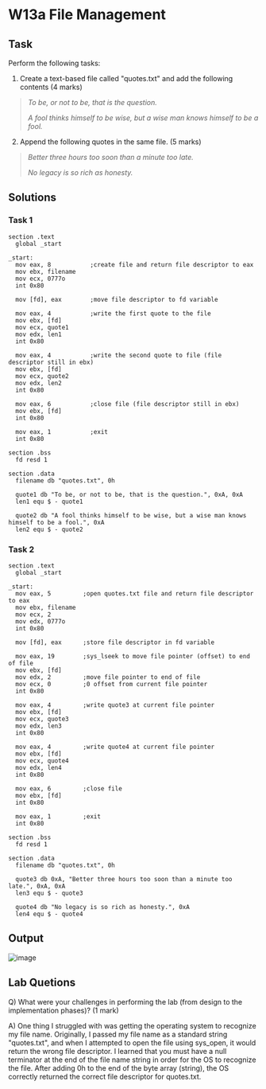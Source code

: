 # W13a File Management

## Task
Perform the following tasks:

1. Create a text-based file called "quotes.txt" and add the following contents (4 marks)

> *To be, or not to be, that is the question.*
>
> *A fool thinks himself to be wise, but a wise man knows himself to be a fool.*

2.  Append the following quotes in the same file. (5 marks)

> *Better three hours too soon than a minute too late.*
>
> *No legacy is so rich as honesty.*

## Solutions

### Task 1

```assembly
section .text
  global _start

_start:
  mov eax, 8           ;create file and return file descriptor to eax
  mov ebx, filename
  mov ecx, 0777o
  int 0x80

  mov [fd], eax        ;move file descriptor to fd variable

  mov eax, 4           ;write the first quote to the file
  mov ebx, [fd]
  mov ecx, quote1
  mov edx, len1
  int 0x80

  mov eax, 4           ;write the second quote to file (file descriptor still in ebx)
  mov ebx, [fd]
  mov ecx, quote2
  mov edx, len2
  int 0x80

  mov eax, 6           ;close file (file descriptor still in ebx)
  mov ebx, [fd]
  int 0x80

  mov eax, 1           ;exit
  int 0x80

section .bss
  fd resd 1

section .data
  filename db "quotes.txt", 0h

  quote1 db "To be, or not to be, that is the question.", 0xA, 0xA
  len1 equ $ - quote1

  quote2 db "A fool thinks himself to be wise, but a wise man knows himself to be a fool.", 0xA
  len2 equ $ - quote2
```

### Task 2

```assembly
section .text
  global _start

_start:
  mov eax, 5         ;open quotes.txt file and return file descriptor to eax
  mov ebx, filename
  mov ecx, 2
  mov edx, 0777o
  int 0x80

  mov [fd], eax      ;store file descriptor in fd variable

  mov eax, 19        ;sys_lseek to move file pointer (offset) to end of file
  mov ebx, [fd]
  mov edx, 2         ;move file pointer to end of file
  mov ecx, 0         ;0 offset from current file pointer
  int 0x80

  mov eax, 4         ;write quote3 at current file pointer
  mov ebx, [fd]
  mov ecx, quote3
  mov edx, len3
  int 0x80

  mov eax, 4         ;write quote4 at current file pointer
  mov ebx, [fd]
  mov ecx, quote4
  mov edx, len4
  int 0x80

  mov eax, 6         ;close file
  mov ebx, [fd]
  int 0x80

  mov eax, 1         ;exit
  int 0x80

section .bss
  fd resd 1

section .data
  filename db "quotes.txt", 0h

  quote3 db 0xA, "Better three hours too soon than a minute too late.", 0xA, 0xA
  len3 equ $ - quote3

  quote4 db "No legacy is so rich as honesty.", 0xA
  len4 equ $ - quote4
```

## Output

![image](https://github.com/user-attachments/assets/7e6a0f87-f378-4563-8f10-cd146a325d7d)

## Lab Quetions

Q) What were your challenges in performing the lab (from design to the implementation phases)? (1 mark)

A) One thing I struggled with was getting the operating system to recognize my file name.  Originally, I passed my file name as a standard string "quotes.txt", and when I attempted to open the file using sys_open, it would return the wrong file descriptor.  I learned that you must have a null terminator at the end of the file name string in order for the OS to recognize the file.  After adding 0h to the end of the byte array (string), the OS correctly returned the correct file descriptor for quotes.txt.

